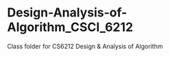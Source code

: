 # Design-Analysis-of-Algorithm_CSCI_6212
Class folder for CS6212 Design &amp; Analysis of Algorithm
